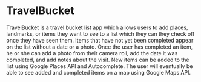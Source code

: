 # TravelBucket

TravelBucket is a travel bucket list app which allows users to add places, landmarks, or items they want to see to a list
which they can they check off once they have seen them. Items that have not yet been completed appear on the list without
a date or a photo. Once the user has completed an item, he or she can add a photo from their camera roll, add the date
it was completed, and add notes about the visit. New items can be added to the list using Google Places API and Autocomplete.
The user will eventually be able to see added and completed items on a map using Google Maps API.
